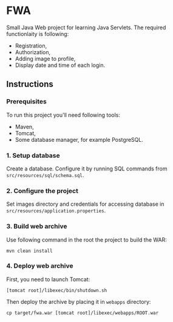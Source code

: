 # FWA

Small Java Web project for learning Java Servlets.
The required functionlaity is following:
* Registration,
* Authorization,
* Adding image to profile,
* Display date and time of each login.

## Instructions

### Prerequisites

To run this project you'll need following tools:
* Maven,
* Tomcat,
* Some database manager, for example PostgreSQL.

### 1. Setup database

Create a database.
Configure it by running SQL commands from `src/resources/sql/schema.sql`.

### 2. Configure the project

Set images directory and credentials for accessing database in `src/resources/application.properties`.

### 3. Build web archive

Use following command in the root the project to build the WAR:
``` shell
mvn clean install
```

### 4. Deploy web archive 

First, you need to launch Tomcat:
``` shell
[tomcat root]/libexec/bin/shutdown.sh
```

Then deploy the archive by placing it in `webapps` directory:
``` shell
cp target/fwa.war [tomcat root]/libexec/webapps/ROOT.war 
```
